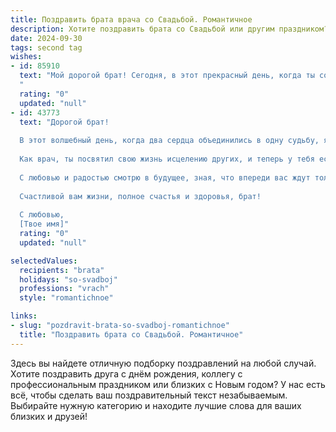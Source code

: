 ```yaml
---
title: Поздравить брата врача со Свадьбой. Романтичное
description: Хотите поздравить брата со Свадьбой или другим праздником? Наш ИИ создаст незабываемое поздравление, а вы обязательно выделитесь среди других.  
date: 2024-09-30
tags: second tag
wishes:
- id: 85910
  text: "Мой дорогой брат! Сегодня, в этот прекрасный день, когда ты соединил свою жизнь с любимой, я хочу пожелать вам океан любви, безбрежное счастье и крепкую, как клятва Гиппократа, семью. Пусть ваш союз будет таким же крепким и надежным, как ваша рука, спасающая жизни.  Пусть каждый день вашей совместной жизни будет полон нежности, заботы и радости, а ваша любовь будет ярче и теплее любого солнечного заката. Счастья вам, мои дорогие!
  "
  rating: "0"
  updated: "null"
- id: 43773
  text: "Дорогой брат!
  
  В этот волшебный день, когда два сердца объединились в одну судьбу, я хочу от всей души поздравить тебя с самым важным событием в твоей жизни — свадьбой! Ты выбрал не просто спутницу, а настоящую музу, с которой будете вместе создавать свой уникальный мир, полный любви и счастья.
  
  Как врач, ты посвятил свою жизнь исцелению других, и теперь у тебя есть все возможности исцелять и заботиться о своем собственном счастье. Пусть каждый день вашей совместной жизни будет наполнен поддержкой, пониманием и нежностью.
  
  С любовью и радостью смотрю в будущее, зная, что впереди вас ждут только самые светлые мгновения. Берегите друг друга, заворачивайтесь в тепло отношений и пусть ваша семья расцветает, как цветы на весеннем солнце!
  
  Счастливой вам жизни, полное счастья и здоровья, брат!
  
  С любовью,
  [Твое имя]"
  rating: "0"
  updated: "null"

selectedValues:
  recipients: "brata"
  holidays: "so-svadboj"
  professions: "vrach"
  style: "romantichnoe"

links:
- slug: "pozdravit-brata-so-svadboj-romantichnoe"
  title: "Поздравить брата со Свадьбой. Романтичное"
---
```


Здесь вы найдете отличную подборку поздравлений на любой случай.
Хотите поздравить друга с днём рождения, коллегу с профессиональным праздником или близких с Новым годом? У нас есть всё, чтобы сделать ваш поздравительный текст незабываемым. Выбирайте нужную категорию и находите лучшие слова для ваших близких и друзей!
